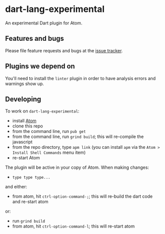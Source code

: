 # dart-lang-experimental

An experimental Dart plugin for Atom.

## Features and bugs

Please file feature requests and bugs at the [issue tracker][tracker].

[tracker]: https://github.com/dart-atom/dart-lang-experimental/issues

## Plugins we depend on

You'll need to install the `linter` plugin in order to have analysis errors and
warnings show up.

## Developing

To work on `dart-lang-experimental`:

- install [Atom](https://atom.io/)
- clone this repo
- from the command line, run `pub get`
- from the command line, run `grind build`; this will re-compile the javascript
- from the repo directory, type `apm link` (you can install `apm` via the
  `Atom > Install Shell Commands` menu item)
- re-start Atom

The plugin will be active in your copy of Atom. When making changes:

- `type type type...`

and either:

- from atom, hit `ctrl-option-command-;`; this will re-build the dart code and re-start atom

or:

- run `grind build`
- from atom, hit `ctrl-option-command-l`; this will re-start atom
